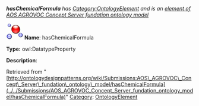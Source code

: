 ___hasChemicalFormula__ has [Category:OntologyElement](../../Category/OntologyElement "Category:OntologyElement") and is an [element of](../../Property/ElementOf "Property:ElementOf") [AOS AGROVOC Concept Server fundation ontology model](../../Submissions/AOS_AGROVOC_Concept_Server_fundation_ontology_model "Submissions:AOS AGROVOC Concept Server fundation ontology model")_


  




[![DatatypeProperty](../../images/thumb/a/a5/DatatypeProperty.gif/45px-DatatypeProperty.gif)](../../Image/DatatypeProperty.gif "DatatypeProperty")
__Name__: hasChemicalFormula 


__Type:__ owl:DatatypeProperty 


__Description__: 





Retrieved from "[http://ontologydesignpatterns.org/wiki/Submissions:AOS\_AGROVOC\_Concept\_Server\_fundation\_ontology\_model/hasChemicalFormula](../../Submissions/AOS_AGROVOC_Concept_Server_fundation_ontology_model/hasChemicalFormula)"
 [Category](http://ontologydesignpatterns.org/wiki/Special:Categories "Special:Categories"): [OntologyElement](../../Category/OntologyElement "Category:OntologyElement")